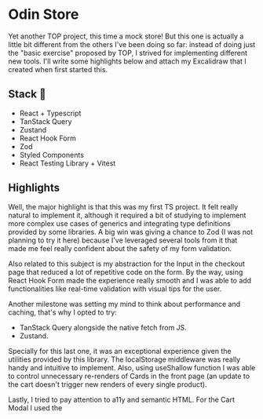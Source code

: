 # Odin Store

Yet another TOP project, this time a mock store! But this one is actually a little bit different from the others I've been doing so far: instead of doing just the "basic exercise" proposed by TOP, I strived for implementing different new tools. I'll write some highlights below and attach my Excalidraw that I created when first started this.

## Stack 🔨

- React + Typescript
- TanStack Query
- Zustand
- React Hook Form
- Zod
- Styled Components
- React Testing Library + Vitest

## Highlights

Well, the major highlight is that this was my first TS project. It felt really natural to implement it, although it required a bit of studying to implement more complex use cases of generics and integrating type definitions provided by some libraries. A big win was giving a chance to Zod (I was not planning to try it here) because I've leveraged several tools from it that made me feel really confident about the safety of my form validation.

Also related to this subject is my abstraction for the Input in the checkout page that reduced a lot of repetitive code on the form. By the way, using React Hook Form made the experience really smooth and I was able to add functionalities like real-time validation with visual tips for the user.

Another milestone was setting my mind to think about performance and caching, that's why I opted to try:

- TanStack Query alongside the native fetch from JS.
- Zustand.

Specially for this last one, it was an exceptional experience given the utilities provided by this library. The localStorage middleware was really handy and intuitive to implement. Also, using useShallow function I was able to control unnecessary re-renders of Cards in the front page (an update to the cart doesn't trigger new renders of every single product).

Lastly, I tried to pay attention to a11y and semantic HTML. For the Cart Modal I used the <dialog> element. For the form inputs, I also added aria-invalid to keep track of validation. Aria-live was used in the Cards of products to announce amount changes. Lastly, everything is keyboard navigable.

## Excalidraw

<img src="/public/excalidraw.png">
